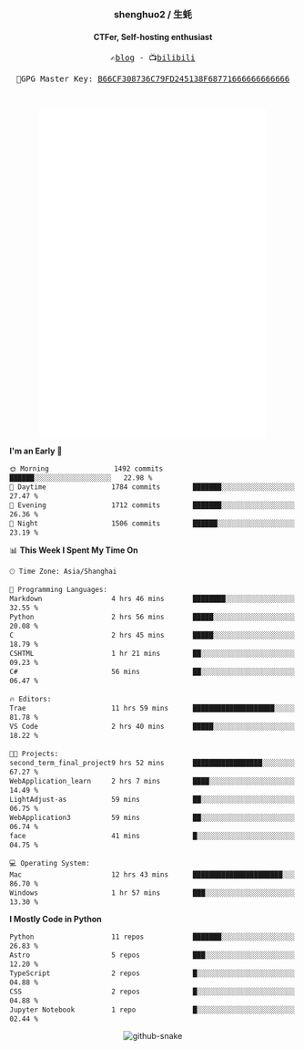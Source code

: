 <h3 align="center"> shenghuo2 / 生蚝 </h3>
<h4 align="center" >CTFer, Self-hosting enthusiast</h3>


<p align="center">
  <samp>
    ✍️<a href="https://blog.shenghuo2.top/">blog</a> -
    📺<a href="https://space.bilibili.com/85894935">bilibili</a>
  </samp>
</p>
<p align="center">
  <samp>
     🔐GPG Master Key: <a align="center" href="https://github.com/shenghuo2.gpg">B66CF308736C79FD245138F68771666666666666</a>
  </samp>
</p>
<br>
<p align="center">
  <a href="https://github.com/shenghuo2">
    <img width="400" align="top" src="https://github.com/shenghuo2/shenghuo2/blob/main/metrics.left.svg" />
  </a>
  <a href="https://github.com/shenghuo2">
    <img width="400" align="top" src="https://github.com/shenghuo2/shenghuo2/blob/main/metrics.right.svg" />
  </a>
</p>


<!--START_SECTION:waka-->
**I'm an Early 🐤** 

```text
🌞 Morning                1492 commits        ██████░░░░░░░░░░░░░░░░░░░   22.98 % 
🌆 Daytime                1784 commits        ███████░░░░░░░░░░░░░░░░░░   27.47 % 
🌃 Evening                1712 commits        ███████░░░░░░░░░░░░░░░░░░   26.36 % 
🌙 Night                  1506 commits        ██████░░░░░░░░░░░░░░░░░░░   23.19 % 
```


📊 **This Week I Spent My Time On** 

```text
🕑︎ Time Zone: Asia/Shanghai

💬 Programming Languages: 
Markdown                 4 hrs 46 mins       ████████░░░░░░░░░░░░░░░░░   32.55 % 
Python                   2 hrs 56 mins       █████░░░░░░░░░░░░░░░░░░░░   20.08 % 
C                        2 hrs 45 mins       █████░░░░░░░░░░░░░░░░░░░░   18.79 % 
CSHTML                   1 hr 21 mins        ██░░░░░░░░░░░░░░░░░░░░░░░   09.23 % 
C#                       56 mins             ██░░░░░░░░░░░░░░░░░░░░░░░   06.47 % 

🔥 Editors: 
Trae                     11 hrs 59 mins      ████████████████████░░░░░   81.78 % 
VS Code                  2 hrs 40 mins       █████░░░░░░░░░░░░░░░░░░░░   18.22 % 

🐱‍💻 Projects: 
second_term_final_project9 hrs 52 mins       █████████████████░░░░░░░░   67.27 % 
WebApplication_learn     2 hrs 7 mins        ████░░░░░░░░░░░░░░░░░░░░░   14.49 % 
LightAdjust-as           59 mins             ██░░░░░░░░░░░░░░░░░░░░░░░   06.75 % 
WebApplication3          59 mins             ██░░░░░░░░░░░░░░░░░░░░░░░   06.74 % 
face                     41 mins             █░░░░░░░░░░░░░░░░░░░░░░░░   04.75 % 

💻 Operating System: 
Mac                      12 hrs 43 mins      ██████████████████████░░░   86.70 % 
Windows                  1 hr 57 mins        ███░░░░░░░░░░░░░░░░░░░░░░   13.30 % 
```

**I Mostly Code in Python** 

```text
Python                   11 repos            ███████░░░░░░░░░░░░░░░░░░   26.83 % 
Astro                    5 repos             ███░░░░░░░░░░░░░░░░░░░░░░   12.20 % 
TypeScript               2 repos             █░░░░░░░░░░░░░░░░░░░░░░░░   04.88 % 
CSS                      2 repos             █░░░░░░░░░░░░░░░░░░░░░░░░   04.88 % 
Jupyter Notebook         1 repo              █░░░░░░░░░░░░░░░░░░░░░░░░   02.44 % 
```




<!--END_SECTION:waka-->


<div align="center">
  <picture>
    <source media="(prefers-color-scheme: dark)" srcset="https://gist.githubusercontent.com/shenghuo2/bfce20b14ab0484cef03bae6e60e0b3a/raw/github-snake-dark.svg" />
    <source media="(prefers-color-scheme: light)" srcset="https://gist.githubusercontent.com/shenghuo2/bfce20b14ab0484cef03bae6e60e0b3a/raw/github-snake.svg" />
    <img alt="github-snake" src="https://gist.githubusercontent.com/shenghuo2/bfce20b14ab0484cef03bae6e60e0b3a/raw/github-snake.svg" />
  </picture>
</div>

<!--
**shenghuo2/shenghuo2** is a ✨ _special_ ✨ repository because its `README.md` (this file) appears on your GitHub profile.

Here are some ideas to get you started:

- 🔭 I’m currently working on ...
- 🌱 I’m currently learning ...
- 👯 I’m looking to collaborate on ...
- 🤔 I’m looking for help with ...
- 💬 Ask me about ...
- 📫 How to reach me: ...
- 😄 Pronouns: ...
- ⚡ Fun fact: ...
-->
